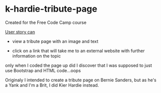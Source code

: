 # k-hardie-tribute-page

Created for the Free Code Camp course

[User story can](https://www.freecodecamp.com/challenges/build-a-tribute-page)

  * view a tribute page with an image and text
  
  * click on a link that will take me to an external website with further information on the topic
  
only when I coded the page up did I discover that I was supposed to just use Bootstrap and HTML code...oops


Originaly I intended to create a tribute page on Bernie Sanders, but as he's a Yank and I'm a Brit, I did Kier Hardie instead.

